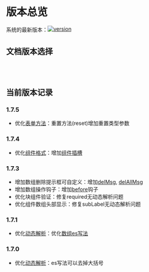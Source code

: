 # 版本总览

<div style="margin: 5px 0 0 0; font-size: 14px; min-height: 24px;">
  <span style="vertical-align: top;">系统的最新版本：</span><a href="https://www.npmjs.com/package/vue-easy-form" target="_blank"><img src="https://img.shields.io/npm/v/vue-easy-form.svg" alt="version"></a>
</div>

## 文档版本选择
<div style="margin: 10px 0; min-height: 34px;">
<ClientOnly>
  <version-select></version-select>
</ClientOnly>
</div>

## 当前版本记录

### 1.7.5
- 优化[表单方法](../base/form.md#表单方法)：重置方法(reset)增加重置类型参数

### 1.7.4
- 优化[组件格式](../base/com-format.md)：增加[组件插槽](../base/scopedSlots.md)

### 1.7.3
- 增加数组删除提示框可自定义：增加[delMsg](../base/array.md#配置属性), [delAllMsg](../base/array.md#配置属性)
- 增加数组操作钩子：增加[before](../base/array.md#配置属性)钩子
- 优化块组件验证：修复required无动态解析问题
- 优化组件数组头部显示：修复subLabel无动态解析问题

### 1.7.1
- 优化[动态解析](../base/parse.md)：优化[数组es写法](../base/array.md#数组es写法)

### 1.7.0
- 优化[动态解析](../base/parse.md)：es写法可以去掉大括号


